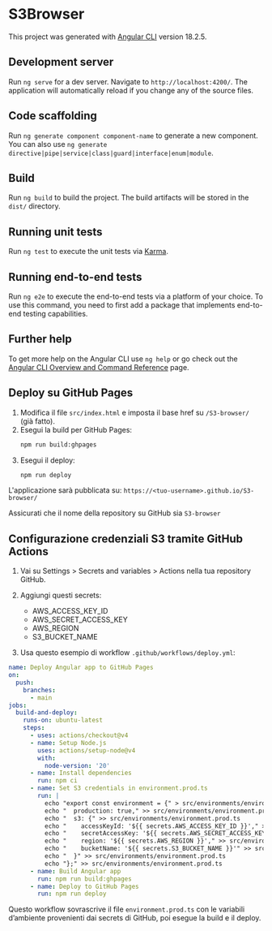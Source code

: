 # S3Browser

This project was generated with [Angular CLI](https://github.com/angular/angular-cli) version 18.2.5.

## Development server

Run `ng serve` for a dev server. Navigate to `http://localhost:4200/`. The application will automatically reload if you change any of the source files.

## Code scaffolding

Run `ng generate component component-name` to generate a new component. You can also use `ng generate directive|pipe|service|class|guard|interface|enum|module`.

## Build

Run `ng build` to build the project. The build artifacts will be stored in the `dist/` directory.

## Running unit tests

Run `ng test` to execute the unit tests via [Karma](https://karma-runner.github.io).

## Running end-to-end tests

Run `ng e2e` to execute the end-to-end tests via a platform of your choice. To use this command, you need to first add a package that implements end-to-end testing capabilities.

## Further help

To get more help on the Angular CLI use `ng help` or go check out the [Angular CLI Overview and Command Reference](https://angular.dev/tools/cli) page.

## Deploy su GitHub Pages

1. Modifica il file `src/index.html` e imposta il base href su `/S3-browser/` (già fatto).
2. Esegui la build per GitHub Pages:
   ```bash
   npm run build:ghpages
   ```
3. Esegui il deploy:
   ```bash
   npm run deploy
   ```

L'applicazione sarà pubblicata su:
`https://<tuo-username>.github.io/S3-browser/`

Assicurati che il nome della repository su GitHub sia `S3-browser`

## Configurazione credenziali S3 tramite GitHub Actions

1. Vai su Settings > Secrets and variables > Actions nella tua repository GitHub.
2. Aggiungi questi secrets:
   - AWS_ACCESS_KEY_ID
   - AWS_SECRET_ACCESS_KEY
   - AWS_REGION
   - S3_BUCKET_NAME

3. Usa questo esempio di workflow `.github/workflows/deploy.yml`:

```yaml
name: Deploy Angular app to GitHub Pages
on:
  push:
    branches:
      - main
jobs:
  build-and-deploy:
    runs-on: ubuntu-latest
    steps:
      - uses: actions/checkout@v4
      - name: Setup Node.js
        uses: actions/setup-node@v4
        with:
          node-version: '20'
      - name: Install dependencies
        run: npm ci
      - name: Set S3 credentials in environment.prod.ts
        run: |
          echo "export const environment = {" > src/environments/environment.prod.ts
          echo "  production: true," >> src/environments/environment.prod.ts
          echo "  s3: {" >> src/environments/environment.prod.ts
          echo "    accessKeyId: '${{ secrets.AWS_ACCESS_KEY_ID }}'," >> src/environments/environment.prod.ts
          echo "    secretAccessKey: '${{ secrets.AWS_SECRET_ACCESS_KEY }}'," >> src/environments/environment.prod.ts
          echo "    region: '${{ secrets.AWS_REGION }}'," >> src/environments/environment.prod.ts
          echo "    bucketName: '${{ secrets.S3_BUCKET_NAME }}'" >> src/environments/environment.prod.ts
          echo "  }" >> src/environments/environment.prod.ts
          echo "};" >> src/environments/environment.prod.ts
      - name: Build Angular app
        run: npm run build:ghpages
      - name: Deploy to GitHub Pages
        run: npm run deploy
```

Questo workflow sovrascrive il file `environment.prod.ts` con le variabili d’ambiente provenienti dai secrets di GitHub, poi esegue la build e il deploy.

